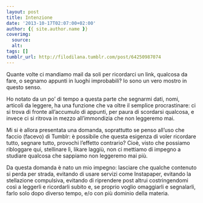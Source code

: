 ```yaml
---
layout: post
title: Intenzione
date: '2013-10-17T02:07:00+02:00'
author: {{ site.author.name }}
coverimg:
  source:
  alt:
tags: []
tumblr_url: http://filodilana.tumblr.com/post/64250987074
---
```

Quante volte ci mandiamo mail da soli per ricordarci un link, qualcosa da fare, o segnamo appunti in luoghi improbabili?  Io sono un vero mostro in questo senso.

Ho notato da un po’ di tempo a questa parte che segnarmi dati, nomi, articoli da leggere, ha una funzione che va oltre il semplice procrastinare: ci si trova di fronte all’accumulo di appunti, per paura di scordarsi qualcosa, e invece ci si ritrova in mezzo all’immondizia che non leggeremo mai.

Mi si è allora presentata una domanda, soprattutto se penso all’uso che faccio (facevo) di Tumblr: è possibile che questa esigenza di voler ricordare tutto, segnare tutto, provochi l’effetto contrario? Cioè, visto che possiamo ribloggare qui, stellinare lì, likare laggiù, non ci mettiamo di impegno a studiare qualcosa che sappiamo non leggeremo mai più.

Da questa domanda è nato un mio impegno: lasciare che qualche contenuto si perda per strada, evitando di usare servizi come Instapaper, evitando la stellazione compulsiva, evitando di riprendere post altrui costringendomi così a leggerli e ricordarli subito e, se proprio voglio omaggiarli e segnalarli, farlo solo dopo diverso tempo, e/o con più dominio della materia.
